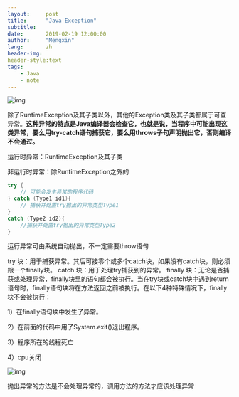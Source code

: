 ```yaml
---
layout:     post
title:      "Java Exception"
subtitle:   
date:       2019-02-19 12:00:00
author:     "Mengxin"
lang:       zh
header-img: 
header-style:text
tags:
    - Java
    - note
---
```


![img](https://img-my.csdn.net/uploads/201211/27/1354020417_5176.jpg)

 除了RuntimeException及其子类以外，其他的Exception类及其子类都属于可查异常。**这种异常的特点是Java编译器会检查它，也就是说，当程序中可能出现这类异常，要么用try-catch语句捕获它，要么用throws子句声明抛出它，否则编译不会通过。**

运行时异常：RuntimeException及其子类

非运行时异常：除RuntimeException之外的

```java
try {
    // 可能会发生异常的程序代码
} catch (Type1 id1){
    // 捕获并处置try抛出的异常类型Type1
}
catch (Type2 id2){
    //捕获并处置try抛出的异常类型Type2
}
```

运行异常可由系统自动抛出，不一定需要throw语句

try 块：用于捕获异常。其后可接零个或多个catch块，如果没有catch块，则必须跟一个finally块。
catch 块：用于处理try捕获到的异常。
finally 块：无论是否捕获或处理异常，finally块里的语句都会被执行。当在try块或catch块中遇到return语句时，finally语句块将在方法返回之前被执行。在以下4种特殊情况下，finally块不会被执行：

1）在finally语句块中发生了异常。

2）在前面的代码中用了System.exit()退出程序。

3）程序所在的线程死亡

4）cpu关闭



![img](https://img-my.csdn.net/uploads/201211/27/1354022670_6403.jpg)

抛出异常的方法是不会处理异常的，调用方法的方法才应该处理异常